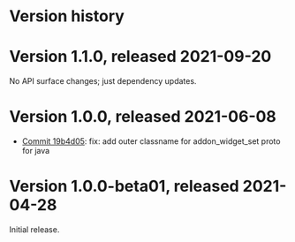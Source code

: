 # Version history

# Version 1.1.0, released 2021-09-20

No API surface changes; just dependency updates.

# Version 1.0.0, released 2021-06-08

- [Commit 19b4d05](https://github.com/googleapis/google-cloud-dotnet/commit/19b4d05): fix: add outer classname for addon_widget_set proto for java

# Version 1.0.0-beta01, released 2021-04-28

Initial release.
